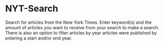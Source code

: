 # NYT-Search
Search for articles from the New York Times. Enter keyword(s) and the amount of articles you want to receive from your search to make a search. There is also an option to filter articles by year articles were published by entering a start and/or end year.
